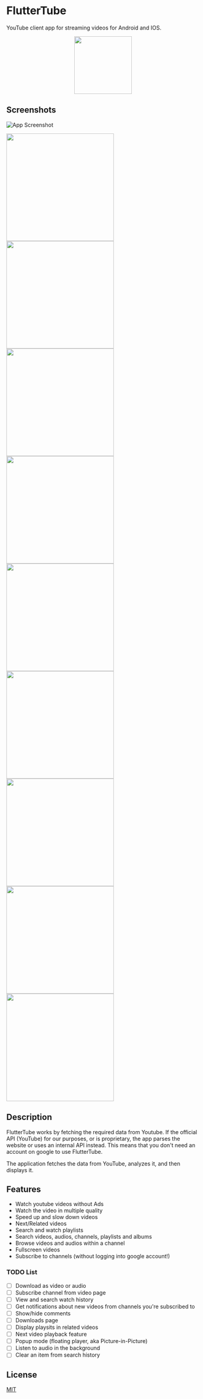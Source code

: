 
# FlutterTube

YouTube client app for streaming videos for Android and IOS.


<p align="center"><img src="https://raw.githubusercontent.com/modwedar/FlutterTube/master/dev/assets/ico.png" width="150"></p> 


## Screenshots

![App Screenshot](https://raw.githubusercontent.com/modwedar/FlutterTube/master/dev/phoneScreenshots/1.jpg)

[<img src="https://raw.githubusercontent.com/modwedar/FlutterTube/master/dev/phoneScreenshots/2.jpg" width=280>](https://raw.githubusercontent.com/modwedar/FlutterTube/master/dev/phoneScreenshots/2.jpg)
[<img src="https://raw.githubusercontent.com/modwedar/FlutterTube/master/dev/phoneScreenshots/3.jpg" width=280>](https://raw.githubusercontent.com/modwedar/FlutterTube/master/dev/phoneScreenshots/3.jpg)
[<img src="https://raw.githubusercontent.com/modwedar/FlutterTube/master/dev/phoneScreenshots/4.jpg" width=280>](https://raw.githubusercontent.com/modwedar/FlutterTube/master/dev/phoneScreenshots/4.jpg)
[<img src="https://raw.githubusercontent.com/modwedar/FlutterTube/master/dev/phoneScreenshots/5.jpg" width=280>](https://raw.githubusercontent.com/modwedar/FlutterTube/master/dev/phoneScreenshots/5.jpg)
[<img src="https://raw.githubusercontent.com/modwedar/FlutterTube/master/dev/phoneScreenshots/6.jpg" width=280>](https://raw.githubusercontent.com/modwedar/FlutterTube/master/dev/phoneScreenshots/6.jpg)
[<img src="https://raw.githubusercontent.com/modwedar/FlutterTube/master/dev/phoneScreenshots/7.jpg" width=280>](https://raw.githubusercontent.com/modwedar/FlutterTube/master/dev/phoneScreenshots/7.jpg)
[<img src="https://raw.githubusercontent.com/modwedar/FlutterTube/master/dev/phoneScreenshots/8.jpg" width=280>](https://raw.githubusercontent.com/modwedar/FlutterTube/master/dev/phoneScreenshots/8.jpg)
[<img src="https://raw.githubusercontent.com/modwedar/FlutterTube/master/dev/phoneScreenshots/9.jpg" width=280>](https://raw.githubusercontent.com/modwedar/FlutterTube/master/dev/phoneScreenshots/9.jpg)
[<img src="https://raw.githubusercontent.com/modwedar/FlutterTube/master/dev/phoneScreenshots/10.jpg" width=280>](https://raw.githubusercontent.com/modwedar/FlutterTube/master/dev/phoneScreenshots/10.jpg)

## Description

FlutterTube works by fetching the required data from Youtube. If the official API (YouTube) for our purposes, or is proprietary, the app parses the website or uses an internal API instead. This means that you don't need an account on google to use FlutterTube.

The application fetches the data from YouTube, analyzes it, and then displays it.


## Features

- Watch youtube videos without Ads
- Watch the video in multiple quality
- Speed up and slow down videos
- Next/Related videos
- Search and watch playlists
- Search videos, audios, channels, playlists and albums
- Browse videos and audios within a channel
- Fullscreen videos
- Subscribe to channels (without logging into google account!)

### TODO List

- [ ] Download as video or audio
- [ ] Subscribe channel from video page
- [ ] View and search watch history
- [ ] Get notifications about new videos from channels you're subscribed to
- [ ] Show/hide comments
- [ ] Downloads page
- [ ] Display playsits in related videos
- [ ] Next video playback feature
- [ ] Popup mode (floating player, aka Picture-in-Picture)
- [ ] Listen to audio in the background
- [ ] Clear an item from search history

## License

[MIT](https://choosealicense.com/licenses/mit/)
